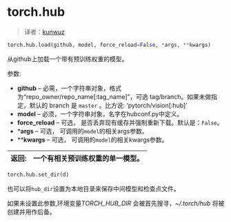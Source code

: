 # torch.hub

> 译者：[kunwuz](https://github.com/kunwuz)

```py
torch.hub.load(github, model, force_reload=False, *args, **kwargs)
```

从github上加载一个带有预训练权重的模型。

参数: 

*   **github** – 必需，一个字符串对象，格式为“repo_owner/repo_name[:tag_name]”，可选 tag/branch。如果未做指定，默认的 branch 是 `master` 。比方说: ‘pytorch/vision[:hub]’
*   **model** – 必须，一个字符串对象，名字在hubconf.py中定义。
*   **force_reload** – 可选， 是否丢弃现有缓存并强制重新下载。默认是：`False`。
*   ***args** – 可选， 可调用的`model`的相关args参数。
*   ****kwargs** – 可选， 可调用的`model`的相关kwargs参数。


| 返回: | 一个有相关预训练权重的单一模型。 |
| --- | --- |

```py
torch.hub.set_dir(d)
```

也可以将`hub_dir`设置为本地目录来保存中间模型和检查点文件。

如果未设置此参数,环境变量<cite>TORCH_HUB_DIR</cite> 会被首先搜寻，<cite>~/.torch/hub</cite> 将被创建并用作后备。
